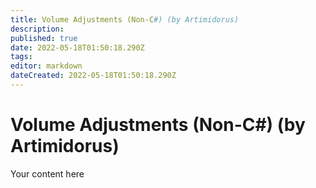 ```yaml
---
title: Volume Adjustments (Non-C#) (by Artimidorus)
description: 
published: true
date: 2022-05-18T01:50:18.290Z
tags: 
editor: markdown
dateCreated: 2022-05-18T01:50:18.290Z
---
```


# Volume Adjustments (Non-C#) (by Artimidorus)
Your content here